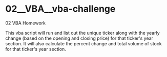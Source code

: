 # 02__VBA__vba-challenge
02 VBA Homework

This vba script will run and list out the unique ticker along with the yearly change (based on the opening and closing price) for that ticker's year section.
It will also calculate the percent change and total volume of stock for that ticker's year section.
